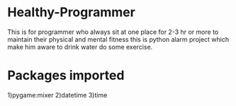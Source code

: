 # Healthy-Programmer
This is for programmer who always sit at one place for 2-3 hr or more to maintain 
their physical and mental fitness this is python alarm project which make him aware
to drink water do some exercise. 

# Packages imported
1)pygame:mixer
2)datetime
3)time
